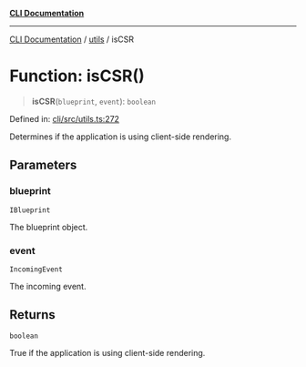 [**CLI Documentation**](../../README.md)

***

[CLI Documentation](../../README.md) / [utils](../README.md) / isCSR

# Function: isCSR()

> **isCSR**(`blueprint`, `event`): `boolean`

Defined in: [cli/src/utils.ts:272](https://github.com/stonemjs/cli/blob/ae332002b2560de84ae3a35accc1d91282bd1543/src/utils.ts#L272)

Determines if the application is using client-side rendering.

## Parameters

### blueprint

`IBlueprint`

The blueprint object.

### event

`IncomingEvent`

The incoming event.

## Returns

`boolean`

True if the application is using client-side rendering.
